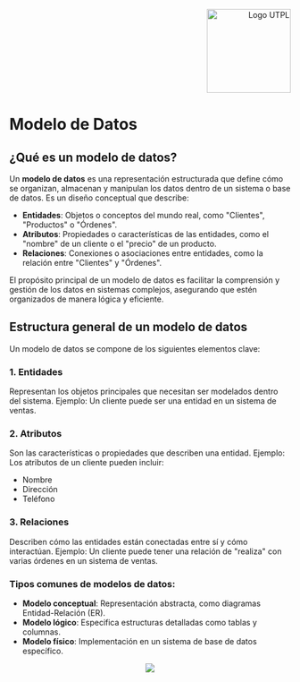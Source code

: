 <p align="right">
  <img src="https://i.postimg.cc/13qQdqZs/utpllogo.png" alt="Logo UTPL" width="150"/>
</p>

# Modelo de Datos


## ¿Qué es un modelo de datos?
Un **modelo de datos** es una representación estructurada que define cómo se organizan, almacenan y manipulan los datos dentro de un sistema o base de datos. Es un diseño conceptual que describe:
- **Entidades**: Objetos o conceptos del mundo real, como "Clientes", "Productos" o "Órdenes".
- **Atributos**: Propiedades o características de las entidades, como el "nombre" de un cliente o el "precio" de un producto.
- **Relaciones**: Conexiones o asociaciones entre entidades, como la relación entre "Clientes" y "Órdenes".

El propósito principal de un modelo de datos es facilitar la comprensión y gestión de los datos en sistemas complejos, asegurando que estén organizados de manera lógica y eficiente.

## Estructura general de un modelo de datos
Un modelo de datos se compone de los siguientes elementos clave:

### 1. **Entidades**
Representan los objetos principales que necesitan ser modelados dentro del sistema. 
Ejemplo: Un cliente puede ser una entidad en un sistema de ventas.

### 2. **Atributos**
Son las características o propiedades que describen una entidad. 
Ejemplo: Los atributos de un cliente pueden incluir:
- Nombre
- Dirección
- Teléfono

### 3. **Relaciones**
Describen cómo las entidades están conectadas entre sí y cómo interactúan. 
Ejemplo: Un cliente puede tener una relación de "realiza" con varias órdenes en un sistema de ventas.

### Tipos comunes de modelos de datos:
- **Modelo conceptual**: Representación abstracta, como diagramas Entidad-Relación (ER).
- **Modelo lógico**: Especifica estructuras detalladas como tablas y columnas.
- **Modelo físico**: Implementación en un sistema de base de datos específico.


<p align="center">
  <img src="https://i.postimg.cc/sXbhd9yk/Inventario-de-Bodega-Modelo-de-Datos-drawio.png"/>
</p>

